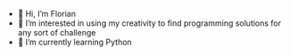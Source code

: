 - 👋 Hi, I’m Florian
- 👀 I’m interested in using my creativity to find programming solutions for any sort of challenge
- 🌱 I’m currently learning Python
<!--
- 💞️ I’m looking to collaborate on ...
- 📫 How to reach me ...

<!---
FlorianPituru/FlorianPituru is a ✨ special ✨ repository because its `README.md` (this file) appears on your GitHub profile.
You can click the Preview link to take a look at your changes.
--->
